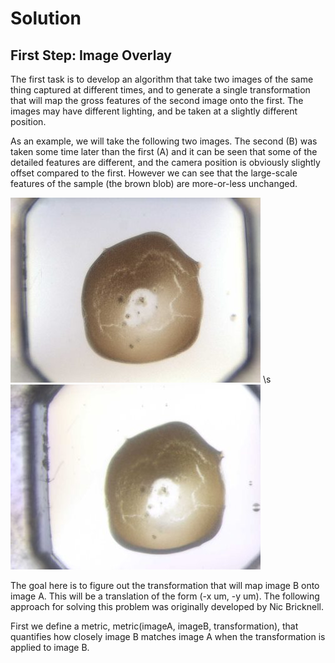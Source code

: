 Solution
========

First Step: Image Overlay
-------------------------

The first task is to develop an algorithm that take two images of the same thing captured at different times, and to generate a single transformation that will map the gross features of the second image onto the first. The images may have different lighting, and be taken at a slightly different position.

As an example, we will take the following two images. The second (B) was taken some time later than the first (A) and it can be seen that some of the detailed features are different, and the camera position is obviously slightly offset compared to the first. However we can see that the large-scale features of the sample (the brown blob) are more-or-less unchanged.

![Crystal before](https://github.com/DiamondLightSource/CrystalMatch/blob/master/docs/img/brown_crystal1.jpg) \s  ![Crystal After](https://github.com/DiamondLightSource/CrystalMatch/blob/master/docs/img/brown_crystal2.jpg)

The goal here is to figure out the transformation that will map image B onto image A. This will be a translation of the form (-x um, -y um). The following approach for solving this problem was originally developed by Nic Bricknell.

First we define a metric, metric(imageA, imageB, transformation), that quantifies how closely image B matches image A when the transformation is applied to image B.